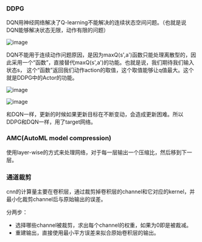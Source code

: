 
### DDPG

DQN用神经网络解决了Q-learning不能解决的连续状态空间问题。（也就是说DQN能够解决状态无限，动作有限的问题）

![image](https://user-images.githubusercontent.com/12492564/152301730-6cc7c58f-026a-4b1d-ae43-ac2fe6af47b7.png)


DQN不能用于连续动作问题原因，是因为maxQ(s',a')函数只能处理离散型的，因此采用一个“函数”，直接替代maxQ(s',a')的功能。也就是说，我们期待我们输入状态s，
这个“函数”返回我们动作action的取值，这个取值能够让q值最大。这个就是DDPG中的Actor的功能。

![image](https://user-images.githubusercontent.com/12492564/152303401-8d4e2fce-077e-4c28-8cf7-0231d2749e0a.png)

![image](https://user-images.githubusercontent.com/12492564/152568201-5b95efc7-0aac-46dc-891f-5878446a0f98.png)

和DQN一样，更新的时候如果更新目标在不断变动，会造成更新困难。所以DDPG和DQN一样，用了target网络。

### AMC(AutoML model compression)

使用layer-wise的方式来处理网络，对于每一层输出一个压缩比，然后移到下一层。


### 通道裁剪

cnn的计算量主要在卷积层，通过裁剪掉卷积层的channel和它对应的kernel，并最小化裁剪channel后与原始输出的误差。

分两步：
 - 选择哪些channel被裁剪，求出每个channel的权重，如果为0即是被裁减。
 - 重建输出，直接使用最小平方误差来拟合原始卷积层的输出。
